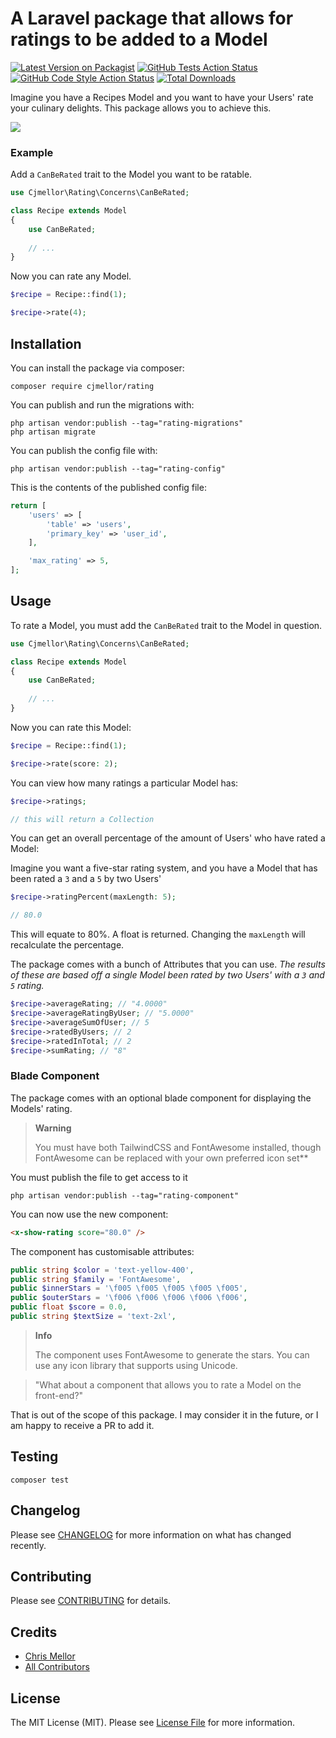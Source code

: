 # A Laravel package that allows for ratings to be added to a Model

[![Latest Version on Packagist](https://img.shields.io/packagist/v/cjmellor/rating.svg?style=flat-square)](https://packagist.org/packages/cjmellor/rating)
[![GitHub Tests Action Status](https://img.shields.io/github/workflow/status/cjmellor/rating/run-tests?label=tests)](https://github.com/cjmellor/rating/actions?query=workflow%3Arun-tests+branch%3Amain)
[![GitHub Code Style Action Status](https://img.shields.io/github/workflow/status/cjmellor/rating/Fix%20PHP%20code%20style%20issues?label=code%20style)](https://github.com/cjmellor/rating/actions?query=workflow%3A"Fix+PHP+code+style+issues"+branch%3Amain)
[![Total Downloads](https://img.shields.io/packagist/dt/cjmellor/rating.svg?style=flat-square)](https://packagist.org/packages/cjmellor/rating)

Imagine you have a Recipes Model and you want to have your Users' rate your culinary delights. This package allows you to achieve this.

![](https://banners.beyondco.de/Rating.png?theme=dark&packageManager=composer+require&packageName=cjmellor%2Frating&pattern=slantedStars&style=style_2&description=Rate+your+Models&md=1&showWatermark=0&fontSize=100px&images=star&widths=400&heights=400)

### Example

Add a `CanBeRated` trait to the Model you want to be ratable.

```php
use Cjmellor\Rating\Concerns\CanBeRated;

class Recipe extends Model
{
    use CanBeRated;
    
    // ...
}
```

Now you can rate any Model.

```php
$recipe = Recipe::find(1);

$recipe->rate(4);
```

## Installation

You can install the package via composer:

```shell
composer require cjmellor/rating
```

You can publish and run the migrations with:

```shell
php artisan vendor:publish --tag="rating-migrations"
php artisan migrate
```

You can publish the config file with:

```shell
php artisan vendor:publish --tag="rating-config"
```

This is the contents of the published config file:

```php
return [
    'users' => [
        'table' => 'users',
        'primary_key' => 'user_id',
    ],

    'max_rating' => 5,
];
```

## Usage

To rate a Model, you must add the `CanBeRated` trait to the Model in question.

```php
use Cjmellor\Rating\Concerns\CanBeRated;

class Recipe extends Model
{
    use CanBeRated;
    
    // ...
}
```

Now you can rate this Model:

```php
$recipe = Recipe::find(1);

$recipe->rate(score: 2);
```

You can view how many ratings a particular Model has:

```php
$recipe->ratings;

// this will return a Collection
```

You can get an overall percentage of the amount of Users' who have rated a Model:

Imagine you want a five-star rating system, and you have a Model that has been rated a `3` and a `5` by two Users'

```php
$recipe->ratingPercent(maxLength: 5);

// 80.0
```

This will equate to 80%. A float is returned. Changing the `maxLength` will recalculate the percentage.

The package comes with a bunch of Attributes that you can use. _The results of these are based off a single Model been rated by two Users' with a `3` and ` 5` rating._

```php
$recipe->averageRating; // "4.0000"
$recipe->averageRatingByUser; // "5.0000"
$recipe->averageSumOfUser; // 5
$recipe->ratedByUsers; // 2
$recipe->ratedInTotal; // 2
$recipe->sumRating; // "8" 
```

### Blade Component

The package comes with an optional blade component for displaying the Models' rating.

> **Warning**
> 
> You must have both TailwindCSS and FontAwesome installed, though FontAwesome can be replaced with your own preferred icon set**

You must publish the file to get access to it

```shell
php artisan vendor:publish --tag="rating-component"
```

You can now use the new component:

```html
<x-show-rating score="80.0" />
```

The component has customisable attributes:

```php
public string $color = 'text-yellow-400',
public string $family = 'FontAwesome',
public $innerStars = '\f005 \f005 \f005 \f005 \f005',
public $outerStars = '\f006 \f006 \f006 \f006 \f006',
public float $score = 0.0,
public string $textSize = 'text-2xl',
```

> **Info**
> 
> The component uses FontAwesome to generate the stars. You can use any icon library that supports using Unicode.

> "What about a component that allows you to rate a Model on the front-end?"

That is out of the scope of this package. I may consider it in the future, or I am happy to receive a PR to add it.

## Testing

```shell
composer test
```

## Changelog

Please see [CHANGELOG](CHANGELOG.md) for more information on what has changed recently.

## Contributing

Please see [CONTRIBUTING](https://github.com/cjmellor/.github/blob/main/CONTRIBUTING.md) for details.

## Credits

- [Chris Mellor](https://github.com/cjmellor)
- [All Contributors](../../contributors)

## License

The MIT License (MIT). Please see [License File](LICENSE.md) for more information.

